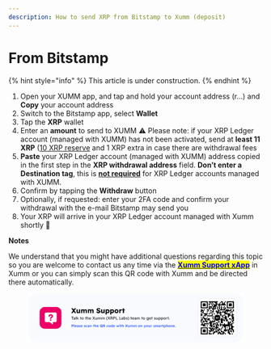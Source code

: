 ```yaml
---
description: How to send XRP from Bitstamp to Xumm (deposit)
---
```


# From Bitstamp

{% hint style="info" %}
This article is under construction.
{% endhint %}

1. Open your XUMM app, and tap and hold your account address (r…) and **Copy** your account address
2. Switch to the Bitstamp app, select **Wallet**
3. Tap the **XRP** wallet
4. Enter an **amount** to send to XUMM ⚠️ Please note: if your XRP Ledger account (managed with XUMM) has not been activated, send at **least 11 XRP** ([10 XRP reserve](https://support.xumm.app/hc/en-us/articles/360018166079) and 1 XRP extra in case there are withdrawal fees
5. **Paste** your XRP Ledger account (managed with XUMM) address copied in the first step in the **XRP withdrawal address** field. **Don’t enter a Destination tag**, this is [**not required**](https://support.xumm.app/hc/en-us/articles/360018135860) for XRP Ledger accounts managed with XUMM.
6. Confirm by tapping the **Withdraw** button
7. Optionally, if requested: enter your 2FA code and confirm your withdrawal with the e-mail Bitstamp may send you
8. Your XRP will arrive in your XRP Ledger account managed with Xumm shortly 🎉

**Notes**

We understand that you might have additional questions regarding this topic so you are welcome to contact us any time via the [<mark style="color:blue;">**Xumm Support xApp**</mark>](https://xumm.app/detect/xapp:xumm.support?ref=helpcenter) in Xumm or you can simply scan this QR code with Xumm and be directed there automatically.

<figure><img src="../../.gitbook/assets/Support banner Xumm.png" alt=""><figcaption></figcaption></figure>
